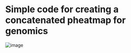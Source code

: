 # Simple code for creating a concatenated pheatmap for genomics
![image](https://user-images.githubusercontent.com/34743940/156900071-d601d31f-09c8-40d0-8f92-f71067bd0dfe.png)
